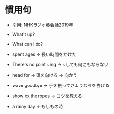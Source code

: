 # 慣用句
- 引用: NHKラジオ英会話2019年

- What't up?
- What can I do?
- spent ages -> 長い時間をかけた
- There's no point ~ing -> ~しても何にもならない
- head for -> 頭を向ける -> 向かう
- wave goodbye -> 手を振ってさようならを告げる
- show xx the ropes -> コツを教える
- a rainy day -> もしもの時
